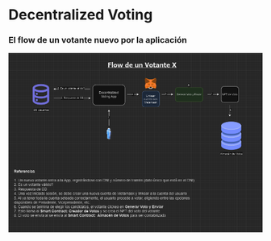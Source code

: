 # Decentralized Voting

### El flow de un votante nuevo por la aplicación
![alt text](img/flow-votante.png)